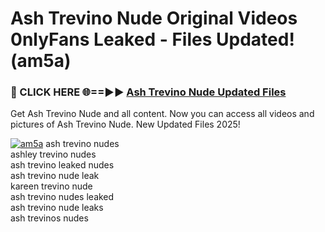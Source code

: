 # Ash Trevino Nude Original Videos 0nlyFans Leaked - Files Updated! (am5a)

<h3>🔴 CLICK HERE 🌐==►► <a href="https://tinyurl.com/52m3yx9h" rel="nofollow">Ash Trevino Nude Updated Files</a></h3>

Get Ash Trevino Nude and all content. Now you can access all videos and pictures of Ash Trevino Nude. New Updated Files 2025!

[![am5a](https://i.imgur.com/TnHtlc8.gif)](https://tinyurl.com/52m3yx9h)
ash trevino nudes<br>
ashley trevino nudes<br>
ash trevino leaked nudes<br>
ash trevino nude leak<br>
kareen trevino nude<br>
ash trevino nudes leaked<br>
ash trevino nude leaks<br>
ash trevinos nudes